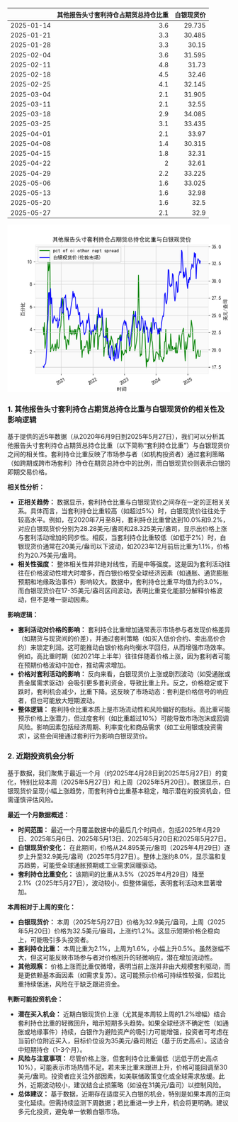 |            |   其他报告头寸套利持仓占期货总持仓比重 |   白银现货价 |
|:-----------|---------------------------------------:|-------------:|
| 2025-01-14 |                                    3.6 |       29.735 |
| 2025-01-21 |                                    3.3 |       30.485 |
| 2025-01-28 |                                    3.3 |       30.15  |
| 2025-02-04 |                                    3.6 |       31.595 |
| 2025-02-11 |                                    4.8 |       31.73  |
| 2025-02-18 |                                    4.5 |       32.46  |
| 2025-02-25 |                                    4.1 |       32.145 |
| 2025-03-04 |                                    2.1 |       31.905 |
| 2025-03-11 |                                    2.1 |       32.55  |
| 2025-03-18 |                                    2.9 |       34.085 |
| 2025-03-25 |                                    3.1 |       33.435 |
| 2025-04-01 |                                    2.1 |       33.97  |
| 2025-04-08 |                                    1.4 |       30.315 |
| 2025-04-15 |                                    1.8 |       32.31  |
| 2025-04-22 |                                    2   |       32.61  |
| 2025-04-29 |                                    2.2 |       33.225 |
| 2025-05-06 |                                    1.6 |       33.025 |
| 2025-05-13 |                                    1.6 |       32.98  |
| 2025-05-20 |                                    1.6 |       32.5   |
| 2025-05-27 |                                    2.1 |       32.9   |

![图](shibor.png)

### 1. 其他报告头寸套利持仓占期货总持仓比重与白银现货价的相关性及影响逻辑

基于提供的近5年数据（从2020年6月9日到2025年5月27日），我们可以分析其他报告头寸套利持仓占期货总持仓比重（以下简称“套利持仓比重”）与白银现货价之间的相关性。套利持仓比重反映了市场参与者（如机构投资者）通过套利策略（如跨期或跨市场套利）持仓在期货总持仓中的比例，而白银现货价则表示白银的即期交易价格。

**相关性分析：**
- **正相关趋势：** 数据显示，套利持仓比重与白银现货价之间存在一定的正相关关系。具体而言，当套利持仓比重较高（如超过5%）时，白银现货价往往处于较高水平。例如，在2020年7月至8月，套利持仓比重曾达到10.0%和9.2%，对应白银现货价分别为28.28美元/盎司和28.325美元/盎司，显示出价格上涨与套利活动增加的同步性。相反，当套利持仓比重较低（如低于2%）时，白银现货价通常在20美元/盎司以下波动，如2023年12月前后比重为1.1%，价格约为20.75美元/盎司。
- **相关性强度：** 整体相关性并非绝对线性，而是中等强度。这是因为套利活动往往在价格波动性增大时增多，而白银价格受全球经济因素（如通胀、通货膨胀预期和地缘政治事件）影响较大。数据中，套利持仓比重平均值为约3.0%，而白银现货价在17-35美元/盎司区间波动，表明比重变化能部分解释价格波动，但不是唯一驱动因素。

**影响逻辑：**
- **套利活动对价格的影响：** 套利持仓比重增加通常表示市场参与者发现价格差异（如期货与现货间的价差），并通过套利策略（如买入低价合约、卖出高价合约）来锁定利润。这可能推动白银价格向均衡水平回归，从而增强市场效率。例如，高比重时期（如2021年上半年）往往伴随着价格上涨，因为套利者可能在预期价格波动中加仓，推动需求增加。
- **价格对套利活动的影响：** 反向来看，白银现货价上涨或剧烈波动（如受通胀或贵金属需求驱动）会吸引更多套利资金，导致比重上升。反之，价格稳定或下跌时，套利机会减少，比重下降。这反映了市场动态：套利是价格信号的响应者，但也可能放大短期波动。
- **整体逻辑：** 套利持仓比重本质上是市场流动性和风险偏好的指标。高比重可能预示价格上涨潜力，但过度套利（如比重超过10%）可能导致市场泡沫或回调风险。影响因素包括经济周期、利率变化和商品需求（如工业用银或投资需求），这些会间接通过套利行为影响白银现货价。

### 2. 近期投资机会分析

基于数据，我们聚焦于最近一个月（约2025年4月28日到2025年5月27日）的变化，特别比较本周（2025年5月27日）和上周（2025年5月20日）。数据显示，白银现货价呈现小幅上涨趋势，而套利持仓比重基本稳定，暗示潜在的投资机会，但需谨慎评估风险。

**最近一个月数据概述：**
- **时间范围：** 最近一个月覆盖数据中的最后几个时间点，包括2025年4月29日、2025年5月6日、2025年5月13日、2025年5月20日和2025年5月27日。
- **白银现货价变化：** 在此期间，价格从24.895美元/盎司（2025年4月29日）逐步上升至32.9美元/盎司（2025年5月27日）。整体上涨约8.0%，显示温和复苏趋势，可能受全球通胀预期或工业需求回暖驱动。
- **套利持仓比重变化：** 该期间的比重从3.5%（2025年4月29日）降至2.1%（2025年5月27日），波动较小，但整体偏低，表明套利活动未显著增加。

**本周相对于上周的变化：**
- **白银现货价：** 本周（2025年5月27日）价格为32.9美元/盎司，上周（2025年5月20日）价格为32.5美元/盎司，上涨约1.2%。这显示短期价格企稳向上，可能吸引多头投资者。
- **套利持仓比重：** 本周比重为2.1%，上周为1.6%，小幅上升0.5%。虽然涨幅不大，但这可能反映市场参与者对价格回升的轻微响应，潜在增加流动性。
- **其他观察：** 价格上涨而比重仅微增，表明当前上涨并非由大规模套利驱动，而是更依赖基本面因素（如需求复苏）。这可能预示价格可持续性较强，但若比重持续低迷，风险在于缺乏跟进资金。

**判断可能投资机会：**
- **潜在买入机会：** 近期白银现货价上涨（尤其是本周较上周的1.2%增幅）结合套利持仓比重的轻微回升，暗示短期多头趋势。如果全球经济不确定性（如通胀或地缘事件）持续，白银作为避险资产的吸引力可能增强，投资者可考虑在当前价位附近买入，目标价位设为35美元/盎司附近（基于历史高点）。这适合中短期持仓（1-3个月）。
- **风险与注意事项：** 尽管价格上涨，但套利持仓比重偏低（远低于历史高点10%），可能表示市场热情不足。若未来比重未跟进上升，价格可能回调至30美元/盎司。投资者应关注外部因素，如美联储政策变化或全球需求放缓。此外，近期波动较小，建议结合止损策略（如设在31美元/盎司）以控制风险。
- **总体建议：** 基于数据，近期存在适度买入白银的机会，特别是如果本周的正向变化延续。但需持续监测下周数据；若比重进一步上升，机会将更明确。建议多元化投资，避免单一依赖白银市场。